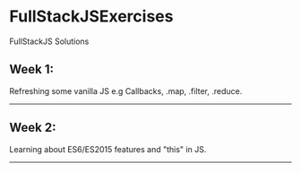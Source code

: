 # FullStackJSExercises
FullStackJS Solutions
## Week 1:
Refreshing some vanilla JS
e.g Callbacks, .map, .filter, .reduce.
***
## Week 2:
Learning about ES6/ES2015 features and "this" in JS.
***
